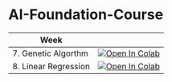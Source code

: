 # AI-Foundation-Course
| Week|| 
| -------------------------------------------- | -------------------------------------------- | 
| 7. Genetic Algorthm|	<a href="https://colab.research.google.com/drive/1Q536yafbAtF3uZ2-PMVNcdVjkcO9Pcx3#scrollTo=WvStrh7KM9aj"><img class="notebook-badge-image" src="https://colab.research.google.com/assets/colab-badge.svg" alt="Open In Colab"></a>
| 8. Linear Regression|	<a href="https://colab.research.google.com/drive/1KpB1iJIfQ_AKFXWx8Xr_Z91AG9dtWQG3#scrollTo=V590eBtboXcy"><img class="notebook-badge-image" src="https://colab.research.google.com/assets/colab-badge.svg" alt="Open In Colab"></a>|
